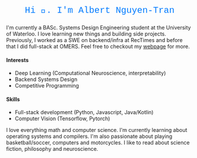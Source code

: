 <p align="center" style="font-family: 'Courier New', Courier, monospace; font-size: 24px; color: #007bff;">
  Hi 👋. I'm Albert Nguyen-Tran
</p>

I'm currently a BASc. Systems Design Engineering student at the University of Waterloo. I love learning new things and building side projects. Previously, I worked as a SWE on backend/infra at RecTimes and before that I did full-stack at OMERS. Feel free to checkout my <a rel="nofollow noopener noreferrer" target="_blank" href="https://albertnguyentran.me/">webpage</a> for more.

<h4> Interests</h4>
<ul> <li>Deep Learning (Computational Neuroscience, interpretability)</li>
  <li>Backend Systems Design</li>
  <li>Competitive Programming </li>
</ul>

<h4> Skills</h4>
<ul> <li> Full-stack development (Python, Javascript, Java/Kotlin)</li> <li>Computer Vision (Tensorflow, Pytorch)</li> </ul>

I love everything math and computer science. I'm currently learning about operating systems and compilers. I'm also passionate about playing basketball/soccer, computers and motorcycles. I like to read about science fiction, philosophy and neuroscience.

